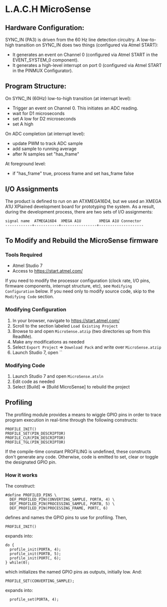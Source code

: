 # L.A.C.H MicroSense


## Hardware Configuration:

SYNC_IN (PA3) is driven from the 60 Hz line detection circuitry.  A low-to-high
transition on SYNC_IN does two things (configured via Atmel START):

- It generates an event on Channel 0 (configured via Atmel START in the
  EVENT_SYSTEM_0 component).
- It generates a high-level interrupt on port 0 (configured via Atmel START in
  the PINMUX Configurator).


## Program Structure:


On SYNC_IN (60Hz) low-to-high transition (at interrupt level):
- Trigger an event on Channel 0.  This initiates an ADC reading.
- wait for D1 microseconds
- set A low for D2 microseconds
- set A high

On ADC completion (at interrupt level):
- update PWM to track ADC sample
- add sample to running average
- after N samples set "has_frame"

At foreground level:
- if "has_frame" true, process frame and set has_frame false

## I/O Assignments

The product is defined to run on an ATXMEGA16D4, but we used an XMEGA A1U
XPlained development board for prototyping the system.  As a result, during the
development process, there are two sets of I/O assignments:

```
signal name  ATMEGA16D4  XMEGA A1U        XMEGA A1U Connector
------------+-----------+----------------+--------------------
```

## To Modify and Rebuild the MicroSense firmware

### Tools Required

* Atmel Studio 7
* Access to https://start.atmel.com/

If you need to modify the processor configuration (clock rate, I/O pins,
firmware components, interrupt structure, etc), see `Modifying Configuration`
below.  If you need only to modify source code, skip to the `Modifying Code`
section.

### Modifying Configuration

1. In your browser, navigate to https://start.atmel.com/
2. Scroll to the section labeled `Load Existing Project`
3. Browse to and open `MicroSense.atzip` (two directories up from this ReadMe).
4. Make any modifications as needed
5. Select `Export Project` => `Download Pack` and write over `MicroSense.atzip`
6. Launch Studio 7, open ``

### Modifying Code

1. Launch Studio 7 and open `MicroSense.atsln`
2. Edit code as needed
3. Select [Build] => [Build MicroSense] to rebuild the project

## Profiling

The profiling module provides a means to wiggle GPIO pins in order to trace
program execution in real-time through the following constructs:

    PROFILE_INIT()
    PROFILE_SET(PIN_DESCRIPTOR)
    PROFILE_CLR(PIN_DESCRIPTOR)
    PROFILE_TGL(PIN_DESCRIPTOR)

If the compile-time constant PROFILING is undefined, these constructs don't
generate any code.  Otherwise, code is emitted to set, clear or toggle the
designated GPIO pin.


### How it works

The construct:

    #define PROFILED_PINS \
      DEF_PROFILED_PIN(CONVERTING_SAMPLE, PORTA, 4) \
      DEF_PROFILED_PIN(PROCESSING_SAMPLE, PORTB, 5) \
      DEF_PROFILED_PIN(PROCESSING_FRAME, PORTC, 6)

defines and names the GPIO pins to use for profiling.  Then,

    PROFILE_INIT()

expands into:

    do {
      profile_init(PORTA, 4);
      profile_init(PORTB, 5);
      profile_init(PORTC, 6);
    } while(0);

which initializes the named GPIO pins as outputs, initially low.  And:

    PROFILE_SET(CONVERTING_SAMPLE);

expands into:

      profile_set(PORTA, 4);
